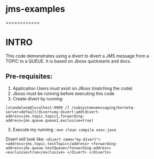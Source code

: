 # jms-examples
============

# INTRO
This code demonstrates using a divert to divert a JMS message from a TOPIC to a QUEUE. It is based on Jboss quickstarts and docs.

## Pre-requisites:
1. Application Users must exist on JBoss (matching the code)
2. Jboss must be running before executing this code
3. Create divert by running:

`[standalone@localhost:9999 /] /subsystem=messaging/hornetq-server=default/divert=my-divert:add(divert-address=jms.topic.topic1,forwarding-address=jms.queue.queue1,exclusive=true)`

3. Execute my running : `mvn clean compile exec:java`


Divert will look like:
 <diverts>
                    `<divert name="my-divert">
                        <address>jms.topic.testTopic</address>
                        <forwarding-address>jms.queue.testQueue</forwarding-address>
                        <exclusive>true</exclusive>
                    </divert>
                </diverts> `